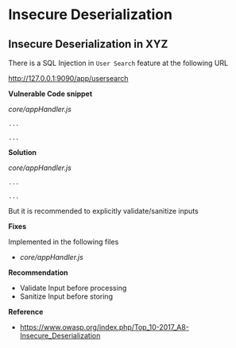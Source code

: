 # Insecure Deserialization

## Insecure Deserialization in XYZ

There is a SQL Injection in `User Search` feature at the following URL  

http://127.0.0.1:9090/app/usersearch

**Vulnerable Code snippet**

*core/appHandler.js*
```         
...

...
```
**Solution**


*core/appHandler.js*
```
...

...
```

But it is recommended to explicitly validate/sanitize inputs

**Fixes**

Implemented in the following files

- *core/appHandler.js*

**Recommendation**

- Validate Input before processing
- Sanitize Input before storing

**Reference**

- <https://www.owasp.org/index.php/Top_10-2017_A8-Insecure_Deserialization>